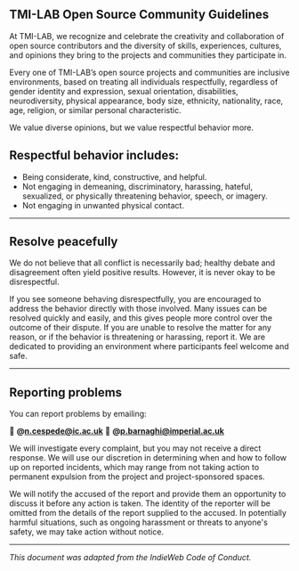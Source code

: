 ## TMI-LAB Open Source Community Guidelines

At TMI-LAB, we recognize and celebrate the creativity and collaboration of open source contributors and the diversity of skills, experiences, cultures, and opinions they bring to the projects and communities they participate in.

Every one of TMI-LAB’s open source projects and communities are inclusive environments, based on treating all individuals respectfully, regardless of gender identity and expression, sexual orientation, disabilities, neurodiversity, physical appearance, body size, ethnicity, nationality, race, age, religion, or similar personal characteristic.

We value diverse opinions, but we value respectful behavior more.

## Respectful behavior includes:
- Being considerate, kind, constructive, and helpful.
- Not engaging in demeaning, discriminatory, harassing, hateful, sexualized, or physically threatening behavior, speech, or imagery.
- Not engaging in unwanted physical contact.

---

## Resolve peacefully
We do not believe that all conflict is necessarily bad; healthy debate and disagreement often yield positive results. However, it is never okay to be disrespectful.

If you see someone behaving disrespectfully, you are encouraged to address the behavior directly with those involved. Many issues can be resolved quickly and easily, and this gives people more control over the outcome of their dispute. If you are unable to resolve the matter for any reason, or if the behavior is threatening or harassing, report it. We are dedicated to providing an environment where participants feel welcome and safe.

---

## Reporting problems
You can report problems by emailing:

📧 **@n.cespede@ic.ac.uk** 
📧 **@p.barnaghi@imperial.ac.uk** 

We will investigate every complaint, but you may not receive a direct response. We will use our discretion in determining when and how to follow up on reported incidents, which may range from not taking action to permanent expulsion from the project and project-sponsored spaces.

We will notify the accused of the report and provide them an opportunity to discuss it before any action is taken. The identity of the reporter will be omitted from the details of the report supplied to the accused. In potentially harmful situations, such as ongoing harassment or threats to anyone's safety, we may take action without notice.

---

*This document was adapted from the IndieWeb Code of Conduct.*
